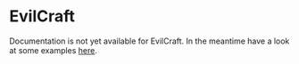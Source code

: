 # EvilCraft

Documentation is not yet available for EvilCraft.
In the meantime have a look at some examples [here](https://github.com/CleanroomMC/GroovyScript/blob/master/examples/evilcraft.groovy).
